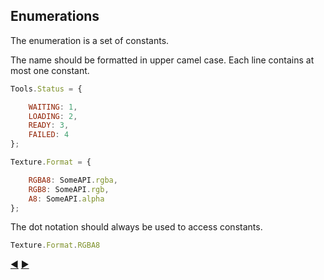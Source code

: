 ## Enumerations

The enumeration is a set of constants.

The name should be formatted in upper camel case.
Each line contains at most one constant.

```javascript
Tools.Status = {

    WAITING: 1,
    LOADING: 2,
    READY: 3,
    FAILED: 4
};
```

```javascript
Texture.Format = {

    RGBA8: SomeAPI.rgba,
    RGB8: SomeAPI.rgb,
    A8: SomeAPI.alpha
};
```

The dot notation should always be used to access constants.

```javascript
Texture.Format.RGBA8
```

[:arrow_backward:](constants.md) [:arrow_forward:](structures.md)